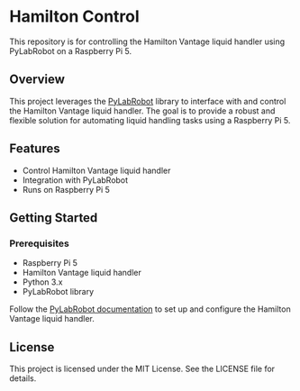 # Hamilton Control

This repository is for controlling the Hamilton Vantage liquid handler using PyLabRobot on a Raspberry Pi 5.

## Overview

This project leverages the [PyLabRobot](https://docs.pylabrobot.org/index.html) library to interface with and control the Hamilton Vantage liquid handler. The goal is to provide a robust and flexible solution for automating liquid handling tasks using a Raspberry Pi 5.

## Features

- Control Hamilton Vantage liquid handler
- Integration with PyLabRobot
- Runs on Raspberry Pi 5

## Getting Started

### Prerequisites

- Raspberry Pi 5
- Hamilton Vantage liquid handler
- Python 3.x
- PyLabRobot library

Follow the [PyLabRobot documentation](https://docs.pylabrobot.org/index.html) to set up and configure the Hamilton Vantage liquid handler.

## License

This project is licensed under the MIT License. See the LICENSE file for details.
